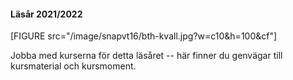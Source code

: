 #### Läsår 2021/2022

[FIGURE src="/image/snapvt16/bth-kvall.jpg?w=c10&h=100&cf"]

Jobba med kurserna för detta läsåret -- här finner du genvägar till kursmaterial och kursmoment.
